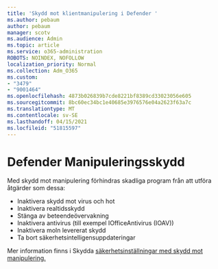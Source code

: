 ```yaml
---
title: 'Skydd mot klientmanipulering i Defender '
ms.author: pebaum
author: pebaum
manager: scotv
ms.audience: Admin
ms.topic: article
ms.service: o365-administration
ROBOTS: NOINDEX, NOFOLLOW
localization_priority: Normal
ms.collection: Adm_O365
ms.custom:
- "3479"
- "9001464"
ms.openlocfilehash: 4873b026839b7cde8221bf8389cd33023056e605
ms.sourcegitcommit: 8bc60ec34bc1e40685e3976576e04a2623f63a7c
ms.translationtype: MT
ms.contentlocale: sv-SE
ms.lasthandoff: 04/15/2021
ms.locfileid: "51815597"
---
```

# <a name="defender-tamper-protection"></a>Defender Manipuleringsskydd 

Med skydd mot manipulering förhindras skadliga program från att utföra åtgärder som dessa:

- Inaktivera skydd mot virus och hot
- Inaktivera realtidsskydd
- Stänga av beteendeövervakning
- Inaktivera antivirus (till exempel IOfficeAntivirus (IOAV))
- Inaktivera moln levererat skydd
- Ta bort säkerhetsintelligensuppdateringar

Mer information finns i Skydda [säkerhetsinställningar med skydd mot manipulering.](https://docs.microsoft.com/windows/security/threat-protection/windows-defender-antivirus/prevent-changes-to-security-settings-with-tamper-protection)